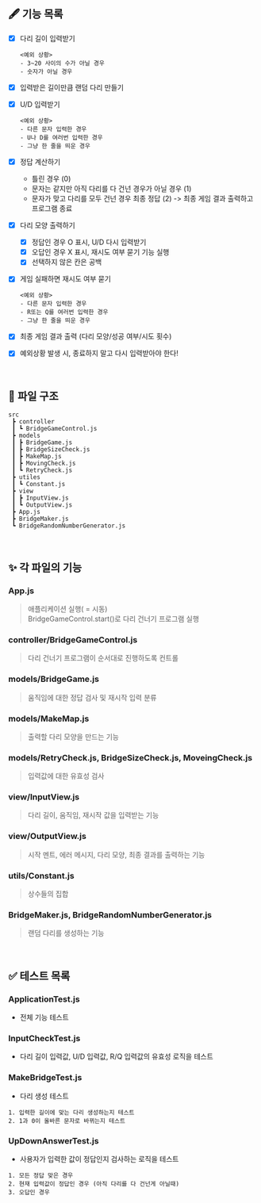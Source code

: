 ## 🖋️ 기능 목록
- [x] 다리 길이 입력받기
  ```
  <예외 상황>
  - 3~20 사이의 수가 아닐 경우
  - 숫자가 아닐 경우
  ```

- [x] 입력받은 길이만큼 랜덤 다리 만들기

- [x] U/D 입력받기
  ```
  <예외 상황>
  - 다른 문자 입력한 경우
  - U나 D를 여러번 입력한 경우
  - 그냥 한 줄을 띄운 경우
  ```

- [x] 정답 계산하기
  - 틀린 경우 (0)
  - 문자는 같지만 아직 다리를 다 건넌 경우가 아닐 경우 (1)
  - 문자가 맞고 다리를 모두 건넌 경우 최종 정답 (2) -> 최종 게임 결과 출력하고 프로그램 종료
  

- [x] 다리 모양 출력하기
  - [x] 정답인 경우 O 표시, U/D 다시 입력받기
  - [x] 오답인 경우 X 표시, 재시도 여부 묻기 기능 실행
  - [x] 선택하지 않은 칸은 공백

- [x] 게임 실패하면 재시도 여부 묻기
  ```
  <예외 상황>
  - 다른 문자 입력한 경우
  - R또는 Q를 여러번 입력한 경우
  - 그냥 한 줄을 띄운 경우
  ```

- [x] 최종 게임 결과 출력 (다리 모양/성공 여부/시도 횟수)

- [x] 예외상황 발생 시, 종료하지 말고 다시 입력받아야 한다!

<br />

## :file_folder: 파일 구조
```
src
 ┣ controller
 ┃ ┗ BridgeGameControl.js
 ┣ models
 ┃ ┣ BridgeGame.js
 ┃ ┣ BridgeSizeCheck.js
 ┃ ┣ MakeMap.js
 ┃ ┣ MovingCheck.js
 ┃ ┗ RetryCheck.js
 ┣ utiles
 ┃ ┗ Constant.js
 ┣ view
 ┃ ┣ InputView.js
 ┃ ┗ OutputView.js
 ┣ App.js
 ┣ BridgeMaker.js
 ┗ BridgeRandomNumberGenerator.js
```

<br />

## :sparkles: 각 파일의 기능
### App.js
> 애플리케이션 실행( = 시동)  
BridgeGameControl.start()로 다리 건너기 프로그램 실행

### controller/BridgeGameControl.js
> 다리 건너기 프로그램이 순서대로 진행하도록 컨트롤

### models/BridgeGame.js
> 움직임에 대한 정답 검사 및 재시작 입력 분류

### models/MakeMap.js
> 출력할 다리 모양을 만드는 기능

### models/RetryCheck.js, BridgeSizeCheck.js, MoveingCheck.js
> 입력값에 대한 유효성 검사

### view/InputView.js
> 다리 길이, 움직임, 재시작 값을 입력받는 기능

### view/OutputView.js
> 시작 멘트, 에러 메시지, 다리 모양, 최종 결과를 출력하는 기능

### utils/Constant.js
> 상수들의 집합

### BridgeMaker.js, BridgeRandomNumberGenerator.js
> 랜덤 다리를 생성하는 기능

 <br />

## :white_check_mark: 테스트 목록
### ApplicationTest.js
- 전체 기능 테스트

### InputCheckTest.js
- 다리 길이 입력값, U/D 입력값, R/Q 입력값의 유효성 로직을 테스트

### MakeBridgeTest.js
- 다리 생성 테스트
```
1. 입력한 길이에 맞는 다리 생성하는지 테스트
2. 1과 0이 올바른 문자로 바뀌는지 테스트
```

### UpDownAnswerTest.js
- 사용자가 입력한 값이 정답인지 검사하는 로직을 테스트
```
1. 모든 정답 맞은 경우
2. 현재 입력값이 정답인 경우 (아직 다리를 다 건넌게 아닐때)
3. 오답인 경우
```
